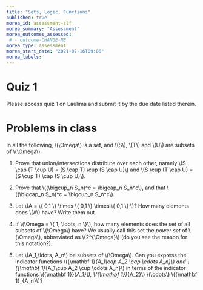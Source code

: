 ```yaml
---
title: "Sets, Logic, Functions"
published: true
morea_id: assessment-slf
morea_summary: "Assessment"
morea_outcomes_assessed:
 # - outcome-CHANGE-ME
morea_type: assessment
morea_start_date: "2021-07-16T09:00"
morea_labels:
---
```

# Quiz 1

Please access quiz 1 on Laulima and submit it by the due date listed therein.

# Problems in class

In all the following, 
\\(\Omega\\) is a set, and \\(S\\), \\(T\\) and \\(U\\) are subsets of \\(\Omega\\).

1. Prove that union/intersections distribute over each other, namely
\\(S \cap (T \cup U) = (S \cap T) \cup (S \cap U)\\) and 
\\(S \cup (T \cap U) = (S \cup T) \cap (S \cup U)\\).

2. Prove that \\((\bigcup_n S_n)^c = \bigcap_n S_n^c\\), and that \\((\bigcap_n S_n)^c = \bigcup_n S_n^c\\).

3. Let \\(A = \\{ 0,1 \\} \times \\{ 0,1 \\} \times \\{ 0,1 \\} \\)? How many elements does \\(A\\) have? Write them out.

4. If \\(\Omega = \\{ 1, \ldots,  n \\}\\), how many elements does the set of all subsets of \\(\Omega\\) have? We usually call this set the *power set* of \\(\Omega\\), abbreviated as \\(2^{\Omega}\\) (do you see the reason for this notation?). 

5. Let \\(A_1,\ldots, A_n\\) be subsets of \\(\Omega\\). Can you express
the indicator functions \\(\{\mathbf 1\}_\{A_1\cap A_2 \cap \cdots A_n\}\\) and
\\({\mathbf 1}_{A_1\cup A_2 \cup \cdots A_n}\\) in terms of the indicator
functions \\({\mathbf 1}}_{A_1}\\), \\({\mathbf 1}}_{A_2}\\) \\(\cdots\\) \\({\mathbf 1}_{A_n}\\)?
